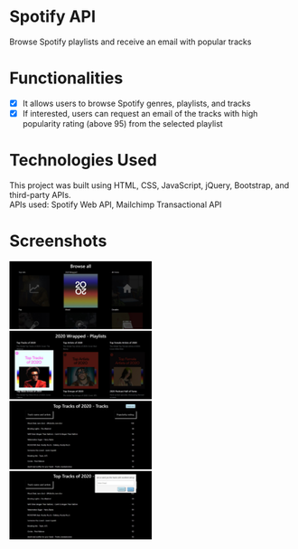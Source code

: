 # Spotify API

Browse Spotify playlists and receive an email with popular tracks

# Functionalities

- [x] It allows users to browse Spotify genres, playlists, and tracks
- [x] If interested, users can request an email of the tracks with high popularity rating (above 95) from the selected playlist

# Technologies Used

This project was built using HTML, CSS, JavaScript, jQuery, Bootstrap, and third-party APIs.  
APIs used: Spotify Web API, Mailchimp Transactional API

# Screenshots

<img src='images/img1.jpg' width="50%" height="50%"/>
<img src='images/img2.jpg' width="50%" height="50%"/>
<img src='images/img3.jpg' width="50%" height="50%"/>
<img src='images/img4.jpg' width="50%" height="50%"/>
